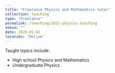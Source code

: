 ```yaml
---
title: "Freelance Physics and Mathematics tutor"
collection: teaching
type: "Freelance"
permalink: /teaching/2021-physics-teaching
venue: ""
date: 2020-01-01
location: "Online"
---
```


Taught topics include:
* High school Physics and Mathematics
* Undergraduate Physics
